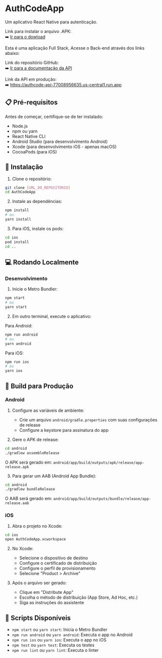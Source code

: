 # AuthCodeApp

Um aplicativo React Native para autenticação.  

Link para instalar o arquivo .APK:  
➡️ [Ir para o dowload](https://drive.google.com/file/d/1pQ2Snv4_sRhIW8Iexz9xvwUmsUKm92PN/view?usp=sharing)  

Esta é uma aplicação Full Stack, Acesse o Back-end através dos links abaixo: 

Link do repositório GitHub:   
➡️ [Ir para a documentação da API](https://github.com/luan-rodrigues1/AuthCodeApi?tab=readme-ov-file#documenta%C3%A7%C3%A3o-da-api)  

Link da API em produção:  
➡️ https://authcode-api-77008956635.us-central1.run.app  

## 📋 Pré-requisitos

Antes de começar, certifique-se de ter instalado:

- Node.js
- npm ou yarn
- React Native CLI
- Android Studio (para desenvolvimento Android)
- Xcode (para desenvolvimento iOS - apenas macOS)
- CocoaPods (para iOS)

## 🚀 Instalação

1. Clone o repositório:

```bash
git clone [URL_DO_REPOSITÓRIO]
cd AuthCodeApp
```

2. Instale as dependências:

```bash
npm install
# ou
yarn install
```

3. Para iOS, instale os pods:

```bash
cd ios
pod install
cd ..
```

## 💻 Rodando Localmente

### Desenvolvimento

1. Inicie o Metro Bundler:

```bash
npm start
# ou
yarn start
```

2. Em outro terminal, execute o aplicativo:

Para Android:

```bash
npm run android
# ou
yarn android
```

Para iOS:

```bash
npm run ios
# ou
yarn ios
```

## 📱 Build para Produção

### Android

1. Configure as variáveis de ambiente:

   - Crie um arquivo `android/gradle.properties` com suas configurações de release
   - Configure a keystore para assinatura do app

2. Gere o APK de release:

```bash
cd android
./gradlew assembleRelease
```

O APK será gerado em: `android/app/build/outputs/apk/release/app-release.apk`

3. Para gerar um AAB (Android App Bundle):

```bash
cd android
./gradlew bundleRelease
```

O AAB será gerado em: `android/app/build/outputs/bundle/release/app-release.aab`

### iOS

1. Abra o projeto no Xcode:

```bash
cd ios
open AuthCodeApp.xcworkspace
```

2. No Xcode:

   - Selecione o dispositivo de destino
   - Configure o certificado de distribuição
   - Configure o perfil de provisionamento
   - Selecione "Product > Archive"

3. Após o arquivo ser gerado:
   - Clique em "Distribute App"
   - Escolha o método de distribuição (App Store, Ad Hoc, etc.)
   - Siga as instruções do assistente

## 🔧 Scripts Disponíveis

- `npm start` ou `yarn start`: Inicia o Metro Bundler
- `npm run android` ou `yarn android`: Executa o app no Android
- `npm run ios` ou `yarn ios`: Executa o app no iOS
- `npm test` ou `yarn test`: Executa os testes
- `npm run lint` ou `yarn lint`: Executa o linter
